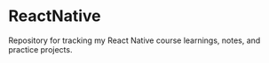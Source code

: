 # ReactNative
Repository for tracking my React Native course learnings, notes, and practice projects.
